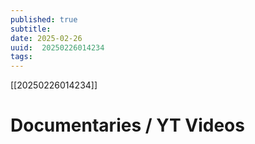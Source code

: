 ```yaml
---
published: true
subtitle: 
date: 2025-02-26
uuid:  20250226014234
tags: 
---
```


[[20250226014234]]

# Documentaries / YT Videos

